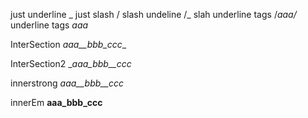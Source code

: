 just underline 
_
just slash
/ 
slash undeline
/_ 
slah underline tags
/_aaa/_
underline tags
_aaa_

InterSection _aaa__bbb_ccc__

InterSection2 __aaa_bbb__ccc_

innerstrong _aaa__bbb__ccc_

innerEm __aaa_bbb_ccc__
